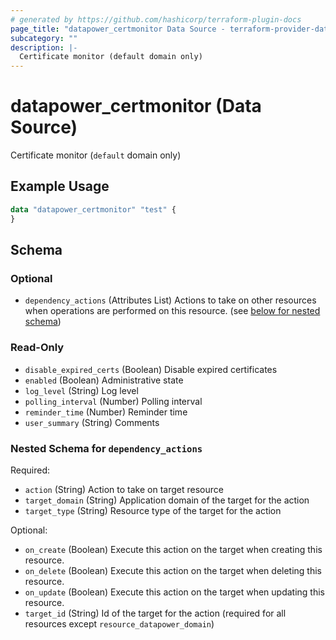 ```yaml
---
# generated by https://github.com/hashicorp/terraform-plugin-docs
page_title: "datapower_certmonitor Data Source - terraform-provider-datapower"
subcategory: ""
description: |-
  Certificate monitor (default domain only)
---
```


# datapower_certmonitor (Data Source)

Certificate monitor (`default` domain only)

## Example Usage

```terraform
data "datapower_certmonitor" "test" {
}
```

<!-- schema generated by tfplugindocs -->
## Schema

### Optional

- `dependency_actions` (Attributes List) Actions to take on other resources when operations are performed on this resource. (see [below for nested schema](#nestedatt--dependency_actions))

### Read-Only

- `disable_expired_certs` (Boolean) Disable expired certificates
- `enabled` (Boolean) Administrative state
- `log_level` (String) Log level
- `polling_interval` (Number) Polling interval
- `reminder_time` (Number) Reminder time
- `user_summary` (String) Comments

<a id="nestedatt--dependency_actions"></a>
### Nested Schema for `dependency_actions`

Required:

- `action` (String) Action to take on target resource
- `target_domain` (String) Application domain of the target for the action
- `target_type` (String) Resource type of the target for the action

Optional:

- `on_create` (Boolean) Execute this action on the target when creating this resource.
- `on_delete` (Boolean) Execute this action on the target when deleting this resource.
- `on_update` (Boolean) Execute this action on the target when updating this resource.
- `target_id` (String) Id of the target for the action (required for all resources except `resource_datapower_domain`)
